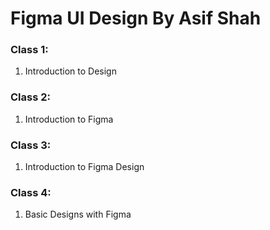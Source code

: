 # Figma UI Design By Asif Shah

### Class 1:

1. Introduction to Design

### Class 2:

1. Introduction to Figma

### Class 3:

1. Introduction to Figma Design

### Class 4:

1. Basic Designs with Figma
